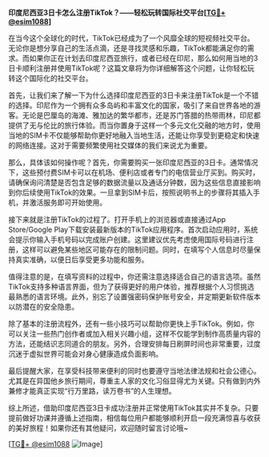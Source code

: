 **印度尼西亚3日卡怎么注册TikTok？——轻松玩转国际社交平台[[TG💪+ @esim1088](https://t.me/s/esim1088)]**

在当今这个全球化的时代，TikTok已经成为了一个风靡全球的短视频社交平台。无论你是想分享自己的生活点滴，还是寻找灵感和乐趣，TikTok都能满足你的需求。而如果你正在计划去印度尼西亚旅行，或者已经在印尼，那么如何用当地的3日卡顺利注册并使用TikTok呢？这篇文章将为你详细解答这个问题，让你轻松玩转这个国际化的社交平台。

首先，让我们来了解一下为什么选择印度尼西亚的3日卡来注册TikTok是一个不错的选择。印尼作为一个拥有众多岛屿和丰富文化的国家，吸引了来自世界各地的游客。无论是巴厘岛的海滩、雅加达的繁华都市，还是苏门答腊的热带雨林，印尼都提供了无与伦比的旅行体验。而当你置身于这样一个多元文化交融的地方时，使用当地的SIM卡不仅能够帮助你更好地融入当地生活，还能让你享受到更稳定和快速的网络连接。这对于需要频繁使用社交媒体的我们来说尤为重要。

那么，具体该如何操作呢？首先，你需要购买一张印度尼西亚的3日卡。通常情况下，这些预付费SIM卡可以在机场、便利店或者专门的电信营业厅买到。购买时，请确保询问清楚是否包含足够的数据流量以及通话分钟数，因为这些信息直接影响到你后续使用TikTok的效果。一旦拿到SIM卡后，按照说明书上的步骤将其插入手机，并激活服务即可开始使用。

接下来就是注册TikTok的过程了。打开手机上的浏览器或直接通过App Store/Google Play下载安装最新版本的TikTok应用程序。首次启动应用时，系统会提示你输入手机号码以完成账户创建。这里建议优先考虑使用国际号码进行注册，这样可以避免某些地区可能存在的限制问题。同时，在填写个人信息时尽量保持真实准确，以便日后享受更多功能和服务。

值得注意的是，在填写资料的过程中，你还需注意选择适合自己的语言选项。虽然TikTok支持多种语言界面，但为了获得更好的用户体验，推荐根据个人习惯挑选最熟悉的语言环境。此外，别忘了设置强密码保护账号安全，并定期更新软件版本以防潜在的安全隐患。

除了基本的注册流程外，还有一些小技巧可以帮助你更快上手TikTok。例如，你可以关注一些热门创作者或加入相关兴趣小组，这样不仅能学到制作高质量内容的方法，还能结识志同道合的朋友。另外，合理安排每日刷屏时间也非常重要，过度沉迷于虚拟世界可能会对身心健康造成负面影响。

最后提醒大家，在享受科技带来便利的同时也要遵守当地法律法规和社会公德心。尤其是在异国他乡旅行期间，尊重主人家的文化习俗显得尤为关键。只有做到内外兼修才能真正实现“行万里路，读万卷书”的人生理想。

综上所述，借助印度尼西亚3日卡成功注册并正常使用TikTok其实并不复杂。只要提前做好功课并遵循上述指南，相信每位用户都能够顺利开启一段充满惊喜与收获的美好旅程！如果你还有其他疑问，欢迎随时留言讨论哦~

[[TG💪+ @esim1088](https://t.me/s/esim1088) ![Image](https://i.postimg.cc/4NQfJmqS/Snipaste-2025-05-13-00-14-12.png)]